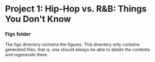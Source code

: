# Project 1: Hip-Hop vs. R&B: Things You Don't Know

### Figs folder

The figs directory contains the figures. This directory only contains generated files; that is, one should always be able to delete the contents and regenerate them.
